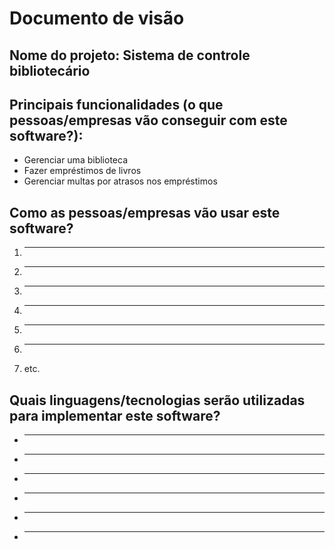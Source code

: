 # Documento de visão

## Nome do projeto: Sistema de controle bibliotecário

## Principais funcionalidades (o que pessoas/empresas vão conseguir com este software?):

* Gerenciar uma biblioteca
* Fazer empréstimos de livros
* Gerenciar multas por atrasos nos empréstimos

## Como as pessoas/empresas vão usar este software?

1. _______________________________________________________________________
1. _______________________________________________________________________
1. _______________________________________________________________________
1. _______________________________________________________________________
1. _______________________________________________________________________
1. _______________________________________________________________________
1. etc.

## Quais linguagens/tecnologias serão utilizadas para implementar este software?

* ______________________________________________________
* ______________________________________________________
* ______________________________________________________
* ______________________________________________________
* ______________________________________________________
* ______________________________________________________
